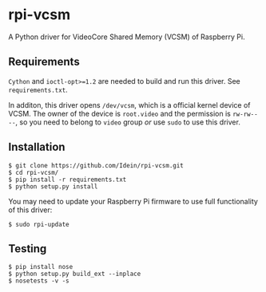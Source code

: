 # rpi-vcsm

A Python driver for VideoCore Shared Memory (VCSM) of Raspberry Pi.


## Requirements

`Cython` and `ioctl-opt>=1.2` are needed to build and run this driver. See
`requirements.txt`.

In additon, this driver opens `/dev/vcsm`, which is a official kernel device of
VCSM.  The owner of the device is `root.video` and the permission is
`rw-rw----`, so you need to belong to `video` group *or* use `sudo` to use this
driver.


## Installation

```
$ git clone https://github.com/Idein/rpi-vcsm.git
$ cd rpi-vcsm/
$ pip install -r requirements.txt
$ python setup.py install
```

You may need to update your Raspberry Pi firmware to use full functionality of
this driver:

```
$ sudo rpi-update
```


## Testing

```
$ pip install nose
$ python setup.py build_ext --inplace
$ nosetests -v -s
```
